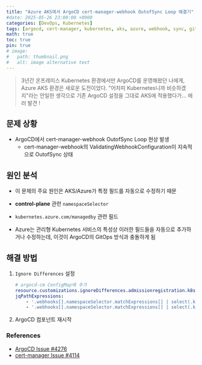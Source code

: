 ```yaml
---
title: "Azure AKS에서 ArgoCD cert-manager-webhook OutofSync Loop 해결기"
#date: 2025-05-26 23:00:00 +0900
categories: [DevOps, Kubernetes]
tags: [argocd, cert-manager, kubernetes, aks, azure, webhook, sync, gitops]
math: true
toc: true
pin: true
# image:
#   path: thumbnail.png
#   alt: image alternative text
---
```


> 3년간 온프레미스 Kubernetes 환경에서만 ArgoCD를 운영해왔던 나에게, Azure AKS 환경은 새로운 도전이었다. "어차피 Kubernetes니까 비슷하겠지"라는 안일한 생각으로 기존 ArgoCD 설정을 그대로 AKS에 적용했다가... 에러 발견 !

## 문제 상황
- ArgoCD에서 cert-manager-webhook OutofSync Loop 현상 발생 
    - cert-manager-webhook의 ValidatingWebhookConfiguration이 지속적으로 OutofSync 상태 

## 원인 분석
- 이 문제의 주요 원인은 AKS/Azure가 특정 필드를 자동으로 수정하기 때문

- **control-plane** 관련 `namespaceSelector`
- `kubernetes.azure.com/managedby` 관련 필드 
- Azure는 관리형 Kubernetes 서비스의 특성상 이러한 필드들을 자동으로 추가하거나 수정하는데, 이것이 ArgoCD의 GitOps 방식과 충돌하게 됨

## 해결 방법
1. `Ignore Differences` 설정
    ```yaml
    # argocd-cm ConfigMap에 추가
    resource.customizations.ignoreDifferences.admissionregistration.k8s.io_ValidatingWebhookConfiguration: |
    jqPathExpressions:
        - '.webhooks[].namespaceSelector.matchExpressions[] | select(.key == "control-plane")'
        - '.webhooks[].namespaceSelector.matchExpressions[] | select(.key == "kubernetes.azure.com/managedby")'
    ```

2. ArgoCD 컴포넌트 재시작



### References
- [ArgoCD Issue #4276](https://github.com/argoproj/argo-cd/issues/4276#issuecomment-907797060)
- [cert-manager Issue #4114](https://github.com/cert-manager/cert-manager/issues/4114#issuecomment-1008162907)
